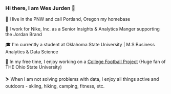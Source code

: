 ### Hi there, I am Wes Jurden 👋

📍 I live in the PNW and call Portland, Oregon my homebase

👟 I work for Nike, Inc. as a Senior Insights & Analytics Manger supporting the Jordan Brand

🎓 I'm currently a student at Oklahoma State University | M.S Business Analytics & Data Science

🏈 In my free time, I enjoy working on a [College Football Project](https://github.com/wjurden/college-football-project) (Huge fan of THE Ohio State University)

⛷ When I am not solving problems with data, I enjoy all things active and outdoors - skiing, hiking, camping, fitness, etc.

